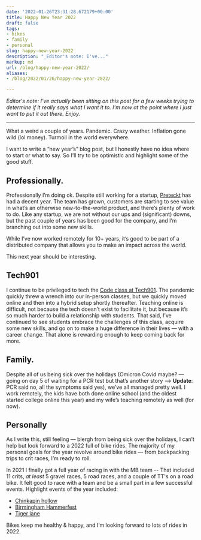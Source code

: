 ```yaml
---
date: '2022-01-26T23:31:28.672179+00:00'
title: Happy New Year 2022
draft: false
tags:
- bikes
- family
- personal
slug: happy-new-year-2022
description: "_Editor's note: I've..."
markup: md
url: /blog/happy-new-year-2022/
aliases:
- /blog/2022/01/26/happy-new-year-2022/

---
```


_Editor's note: I've actually been sitting on this post for a few weeks trying to determine if it really says what I want it to. I'm now at the point where I just want to put it out there. Enjoy._

----

What a weird a couple of years. Pandemic. Crazy weather. Inflation gone wild (lol money). Turmoil in the world everywhere. 

I want to write a “new year’s” blog post, but I honestly have no idea where to start or what to say. So I’ll try to be optimistic and highlight some of the good stuff. 

## Professionally.

Professionally I’m doing ok. Despite still working for a startup, [Preteckt](https://www.preteckt.com/) has had a decent year. The team has grown, customers are starting to see value in what’s an otherwise new-to-the-world product, and there’s plenty of work to do. Like any startup, we are not without our ups and (significant) downs, but the past couple of years has been good for the company, and I’m branching out into some new skills. 

While I’ve now worked remotely for 10+ years, it’s good to be part of a distributed company that allows you to make an impact across the world.

This next year should be interesting.

## Tech901 

I continue to be privileged to tech the [Code class at Tech901](https://www.tech901.org/). The pandemic quickly threw a wrench into our in-person classes, but we quickly moved online and then into a hybrid setup shortly thereafter. Teaching online is difficult, not because the tech doesn’t exist to facilitate it, but because it’s so much harder to build a relationship with students.  That said, I’ve continued to see students embrace the challenges of this class, acquire some new skills, and go on to make a huge difference in their lives — with a career change. That alone is rewarding enough to keep coming back for more.

## Family.

Despite all of us being sick over the holidays (Omicron Covid maybe? — going on day 5 of waiting for a PCR test but that’s another story -->  **Update**: PCR said no, all the symptoms said yes), we’ve all managed pretty well. I work remotely, the kids have both done online school (and the oldest started college online this year) and my wife’s teaching remotely as well (for now).

## Personally

As I write this, still feeling — blergh from being sick over the holidays, I can’t help but look forward to a 2022 full of bike rides. The majority of my personal goals for the year revolve around bike rides — from backpacking trips to crit races, I’m ready to roll.

In 2021 I finally got a full year of racing in with the MB team -- That included 11 crits, *at least* 5 gravel races, 5 road races, and a couple of TT's on a road bike.  It felt good to race with a team and be a small part in a few successful events. Highlight events of the year included:

- [Chinkapin hollow](https://my.raceresult.com/184818/results)
- [Birmingham Hammerfest](https://www.birminghamhammerfest.com/)
- [Tiger lane](https://buildpeakcompete.com/tennessee-state-criterium-championship/)

Bikes keep me healthy & happy, and I’m looking forward to lots of rides in 2022.